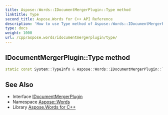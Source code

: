 ```yaml
---
title: Aspose::Words::IDocumentMergerPlugin::Type method
linktitle: Type
second_title: Aspose.Words for C++ API Reference
description: 'How to use Type method of Aspose::Words::IDocumentMergerPlugin class in C++.'
type: docs
weight: 1000
url: /cpp/aspose.words/idocumentmergerplugin/type/
---
```

## IDocumentMergerPlugin::Type method




```cpp
static const System::TypeInfo & Aspose::Words::IDocumentMergerPlugin::Type()
```

## See Also

* Interface [IDocumentMergerPlugin](../)
* Namespace [Aspose::Words](../../)
* Library [Aspose.Words for C++](../../../)
